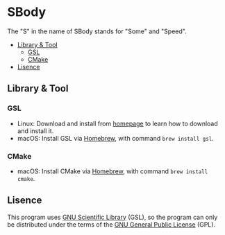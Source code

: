 # SBody
The "S" in the name of SBody stands for "Some" and "Speed".

* [Library & Tool](#library--tool)
  * [GSL](#gsl)
  * [CMake](#cmake)
* [Lisence](#lisence)

## Library & Tool
### GSL
* Linux: Download and install from [homepage](https://www.gnu.org/software/gsl/) to learn how to download and install it.
* macOS: Install GSL via [Homebrew](https://brew.sh), with command `brew install gsl`.

### CMake
* macOS: Install CMake via [Homebrew](https://brew.sh), with command `brew install cmake`.

## Lisence
This program uses [GNU Scientific Library](https://www.gnu.org/software/gsl/) (GSL), so the program can only be distributed under the terms of the [GNU General Public License](https://www.gnu.org/licenses/gpl-3.0.html) (GPL).
